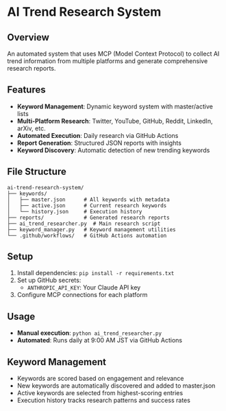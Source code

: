 # AI Trend Research System

## Overview
An automated system that uses MCP (Model Context Protocol) to collect AI trend information from multiple platforms and generate comprehensive research reports.

## Features
- **Keyword Management**: Dynamic keyword system with master/active lists
- **Multi-Platform Research**: Twitter, YouTube, GitHub, Reddit, LinkedIn, arXiv, etc.
- **Automated Execution**: Daily research via GitHub Actions
- **Report Generation**: Structured JSON reports with insights
- **Keyword Discovery**: Automatic detection of new trending keywords

## File Structure
```
ai-trend-research-system/
├── keywords/
│   ├── master.json      # All keywords with metadata
│   ├── active.json      # Current research keywords
│   └── history.json     # Execution history
├── reports/             # Generated research reports
├── ai_trend_researcher.py  # Main research script
├── keyword_manager.py   # Keyword management utilities
└── .github/workflows/   # GitHub Actions automation
```

## Setup
1. Install dependencies: `pip install -r requirements.txt`
2. Set up GitHub secrets:
   - `ANTHROPIC_API_KEY`: Your Claude API key
3. Configure MCP connections for each platform

## Usage
- **Manual execution**: `python ai_trend_researcher.py`
- **Automated**: Runs daily at 9:00 AM JST via GitHub Actions

## Keyword Management
- Keywords are scored based on engagement and relevance
- New keywords are automatically discovered and added to master.json
- Active keywords are selected from highest-scoring entries
- Execution history tracks research patterns and success rates